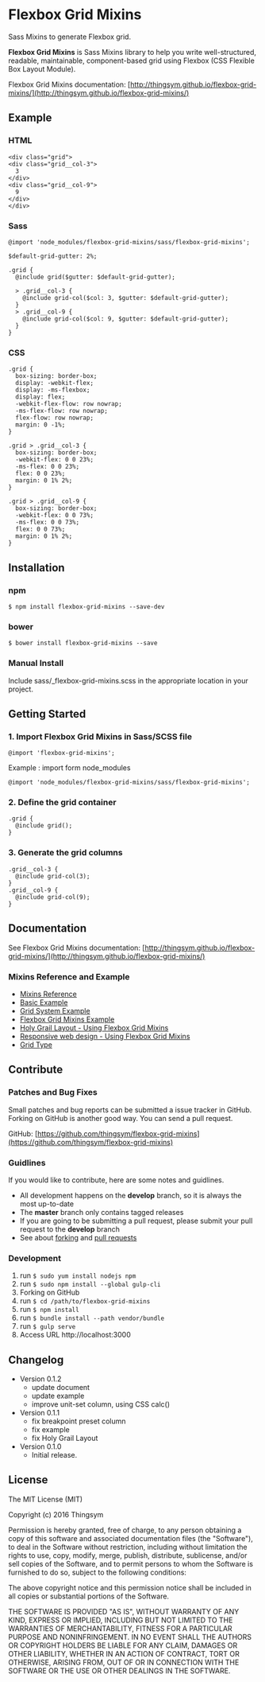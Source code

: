 # Flexbox Grid Mixins

Sass Mixins to generate Flexbox grid.

**Flexbox Grid Mixins** is Sass Mixins library to help you write well-structured, readable, maintainable, component-based grid using Flexbox (CSS Flexible Box Layout Module).

Flexbox Grid Mixins documentation: [http://thingsym.github.io/flexbox-grid-mixins/](http://thingsym.github.io/flexbox-grid-mixins/)

## Example

### HTML

```
<div class="grid">
<div class="grid__col-3">
  3
</div>
<div class="grid__col-9">
  9
</div>
</div>
```

### Sass

```
@import 'node_modules/flexbox-grid-mixins/sass/flexbox-grid-mixins';

$default-grid-gutter: 2%;

.grid {
  @include grid($gutter: $default-grid-gutter);

  > .grid__col-3 {
    @include grid-col($col: 3, $gutter: $default-grid-gutter);
  }
  > .grid__col-9 {
    @include grid-col($col: 9, $gutter: $default-grid-gutter);
  }
}
```

### CSS

```
.grid {
  box-sizing: border-box;
  display: -webkit-flex;
  display: -ms-flexbox;
  display: flex;
  -webkit-flex-flow: row nowrap;
  -ms-flex-flow: row nowrap;
  flex-flow: row nowrap;
  margin: 0 -1%;
}

.grid > .grid__col-3 {
  box-sizing: border-box;
  -webkit-flex: 0 0 23%;
  -ms-flex: 0 0 23%;
  flex: 0 0 23%;
  margin: 0 1% 2%;
}

.grid > .grid__col-9 {
  box-sizing: border-box;
  -webkit-flex: 0 0 73%;
  -ms-flex: 0 0 73%;
  flex: 0 0 73%;
  margin: 0 1% 2%;
}
```

## Installation

### npm

```
$ npm install flexbox-grid-mixins --save-dev
```

### bower

```
$ bower install flexbox-grid-mixins --save
```

### Manual Install

Include sass/\_flexbox-grid-mixins.scss in the appropriate location in your project.

## Getting Started

### 1. Import Flexbox Grid Mixins in Sass/SCSS file

```
@import 'flexbox-grid-mixins';
```

Example : import form node_modules

```
@import 'node_modules/flexbox-grid-mixins/sass/flexbox-grid-mixins';
```

### 2. Define the grid container

```
.grid {
  @include grid();
}
```

### 3. Generate the grid columns

```
.grid__col-3 {
  @include grid-col(3);
}
.grid__col-9 {
  @include grid-col(9);
}
```

## Documentation

See Flexbox Grid Mixins documentation: [http://thingsym.github.io/flexbox-grid-mixins/](http://thingsym.github.io/flexbox-grid-mixins/)

### Mixins Reference and Example

* [Mixins Reference](http://thingsym.github.io/flexbox-grid-mixins/#Mixins-Reference)
* [Basic Example](http://thingsym.github.io/flexbox-grid-mixins/#Basic-Example)
* [Grid System Example](http://thingsym.github.io/flexbox-grid-mixins/#Grid-System-Example)
* [Flexbox Grid Mixins Example](http://thingsym.github.io/flexbox-grid-mixins/example/example.html)
* [Holy Grail Layout - Using Flexbox Grid Mixins](http://thingsym.github.io/flexbox-grid-mixins/example/holy-grail-layout.html)
* [Responsive web design - Using Flexbox Grid Mixins](http://thingsym.github.io/flexbox-grid-mixins/example/responsive.html)
* [Grid Type](http://thingsym.github.io/flexbox-grid-mixins/example/grid-type.html)

## Contribute

### Patches and Bug Fixes

Small patches and bug reports can be submitted a issue tracker in GitHub. Forking on GitHub is another good way. You can send a pull request.

GitHub: [https://github.com/thingsym/flexbox-grid-mixins](https://github.com/thingsym/flexbox-grid-mixins)

### Guidlines

If you would like to contribute, here are some notes and guidlines.

* All development happens on the **develop** branch, so it is always the most up-to-date
* The **master** branch only contains tagged releases
* If you are going to be submitting a pull request, please submit your pull request to the **develop** branch
* See about [forking](https://help.github.com/articles/fork-a-repo/) and [pull requests](https://help.github.com/articles/using-pull-requests/)


### Development
1. run ```$ sudo yum install nodejs npm```
2. run ```$ sudo npm install --global gulp-cli```
3. Forking on GitHub
4. run ```$ cd /path/to/flexbox-grid-mixins```
5. run ```$ npm install```
6. run ```$ bundle install --path vendor/bundle```
7. run ```$ gulp serve```
8. Access URL http://localhost:3000

## Changelog

* Version 0.1.2
  * update document
  * update example
  * improve unit-set column, using CSS calc()
* Version 0.1.1
  * fix breakpoint preset column
  * fix example
  * fix Holy Grail Layout
* Version 0.1.0
  * Initial release.

## License

The MIT License (MIT)

Copyright (c) 2016 Thingsym

Permission is hereby granted, free of charge, to any person obtaining a copy
of this software and associated documentation files (the "Software"), to deal
in the Software without restriction, including without limitation the rights
to use, copy, modify, merge, publish, distribute, sublicense, and/or sell
copies of the Software, and to permit persons to whom the Software is
furnished to do so, subject to the following conditions:

The above copyright notice and this permission notice shall be included in all
copies or substantial portions of the Software.

THE SOFTWARE IS PROVIDED "AS IS", WITHOUT WARRANTY OF ANY KIND, EXPRESS OR
IMPLIED, INCLUDING BUT NOT LIMITED TO THE WARRANTIES OF MERCHANTABILITY,
FITNESS FOR A PARTICULAR PURPOSE AND NONINFRINGEMENT. IN NO EVENT SHALL THE
AUTHORS OR COPYRIGHT HOLDERS BE LIABLE FOR ANY CLAIM, DAMAGES OR OTHER
LIABILITY, WHETHER IN AN ACTION OF CONTRACT, TORT OR OTHERWISE, ARISING FROM,
OUT OF OR IN CONNECTION WITH THE SOFTWARE OR THE USE OR OTHER DEALINGS IN THE
SOFTWARE.